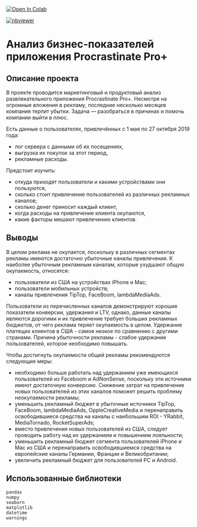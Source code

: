 <a href="https://colab.research.google.com/github/DmitryKostin/yandex-praktikum-data-analyst/blob/main/06_app_metrics_project/app_metrics_project.ipynb" target="_parent"><img src="https://colab.research.google.com/assets/colab-badge.svg" alt="Open In Colab"/></a>

[![nbviewer](https://raw.githubusercontent.com/jupyter/design/master/logos/Badges/nbviewer_badge.svg)](https://nbviewer.org/github/DmitryKostin/yandex-praktikum-data-analyst/blob/main/06_app_metrics_project/app_metrics_project.ipynb)

# Анализ бизнес-показателей приложения Procrastinate Pro+

## Описание проекта

В проекте проводится маркетинговый и продуктовый анализ развлекательного приложения Procrastinate Pro+. Несмотря на огромные вложения в рекламу, последние несколько месяцев компания терпит убытки. Задача — разобраться в причинах и помочь компании выйти в плюс.

Есть данные о пользователях, привлечённых с 1 мая по 27 октября 2019 года:
- лог сервера с данными об их посещениях,
- выгрузка их покупок за этот период,
- рекламные расходы.

Предстоит изучить:
- откуда приходят пользователи и какими устройствами они пользуются,
- сколько стоит привлечение пользователей из различных рекламных каналов;
- сколько денег приносит каждый клиент,
- когда расходы на привлечение клиента окупаются,
- какие факторы мешают привлечению клиентов.

## Выводы

В целом реклама не окупается, поскольку в различных сегментах рекламы имеются достаточно убыточные каналы привлечения. К наиболее убыточным рекламным каналам, которые ухудшают общую окупаемость, относятся:

- пользователи из США на устройствах iPhone и Mac;
- пользователи мобильных устройств;
- каналы привлечения TipTop, FaceBoom, lambdaMediaAds.

Пользователи из перечисленных каналов демонстрируют хорошие показатели конверсии, удержания и LTV, однако, данные каналы являются дорогими и их привлечение требует больших рекламных бюджетов, от чего реклама теряет окупаемость в целом. Удержание платящих клиентов в США - самое низкое по сравнению с другими странами. Причина убыточности рекламы - слабое удержание пользователей, которое необходимо повышать.

Чтобы достигнуть окупаемости общей рекламы рекомендуются следующие меры:

- необходимо больше работать над удержанием уже имеющихся пользователей из Faceboom и AdNonSense, поскольку эти источники имеют достаточную конверсию. Снижение затрат на привлечение новых пользователей из этих каналов поможет решить проблему неокупаемости рекламы;
- уменьшить рекламный бюджет в убыточные источники TipTop, FaceBoom, lambdaMediaAds, OppleCreativeMedia и перенаправить освободившиеся средства на каналы с наибольшим ROI - YRabbit, MediaTornado, RocketSuperAds;
- вместо привлечения новых пользователей из США, следует проводить работу над их удержанием и повышением лояльности;
- уменьшить рекламный бюджет сегмента пользователей iPhone и Mac из США и перенаправить освободившиемся средства на европейские каналы Германии, Франции и Великобритании;
- увеличить рекламный бюджет для пользователей PC и Android.

## Использованные библиотеки
```
pandas 
numpy 
seaborn 
matplotlib 
datetime 
warnings
```
